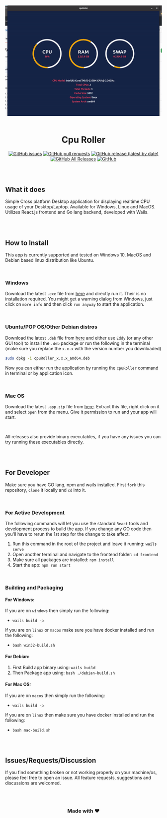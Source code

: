 <div align="center">

<br />

<img src="./sample.gif" />

<br />
<br />

# Cpu Roller

[![GitHub issues](https://img.shields.io/github/issues/sarthakpranesh/CpuRoller)](https://github.com/sarthakpranesh/CpuRoller/issues)
[![GitHub pull requests](https://img.shields.io/github/issues-pr/sarthakpranesh/CpuRoller)](https://github.com/sarthakpranesh/CpuRoller/pulls)
[![GitHub release (latest by date)](https://img.shields.io/github/v/release/sarthakpranesh/CpuRoller)]()
[![GitHub All Releases](https://img.shields.io/github/downloads/sarthakpranesh/CpuRoller/total)](https://github.com/sarthakpranesh/CpuRoller/releases)
[![GitHub](https://img.shields.io/github/license/sarthakpranesh/CpuRoller)](https://github.com/sarthakpranesh/CpuRoller/blob/master/LICENSE)

<br />
<br />

</div>

## What it does

Simple Cross platform Desktop application for displaying realtime CPU usage of your Desktop/Laptop. Available for Windows, Linux and MacOS. Utilizes React.js frontend and Go lang backend, developed with Wails.

<br />
<br />

## How to Install
This app is currently supported and tested on Windows 10, MacOS and Debian based linux distribution like Ubuntu.

<br />

### Windows
Download the latest `.exe` file from [here](https://github.com/sarthakpranesh/CpuRoller/releases) and directly run it. Their is no installation required. You might get a warning dialog from Windows, just click on `more info` and then click `run anyway` to start the application.

<br />

### Ubuntu/POP OS/Other Debian distros
Download the latest `.deb` file from [here](https://github.com/sarthakpranesh/CpuRoller/releases) and either use `Eddy` (or any other GUI tool) to install the `.deb` package or run the following in the terminal (make sure you replace the `x.x.x` with the version number you downloaded)
```bash
sudo dpkg -i cpuRoller_x.x.x_amd64.deb
```
Now you can either run the application by running the `cpuRoller` command in terminal or by application icon.

<br />

### Mac OS
Download the latest `.app.zip` file from [here](https://github.com/sarthakpranesh/CpuRoller/releases). Extract this file, right click on it and select `open` from the menu. Give it permission to run and your app will start.

<br />

All releases also provide binary executables, if you have any issues you can try running these executables directly.

<br />
<br />

## For Developer
Make sure you have GO lang, npm and wails installed. First `fork` this repository, `clone` it locally and `cd` into it.

<br />

### For Active Development
The following commands will let you use the standard `React` tools and development process to build the app. If you change any GO code then you'll have to rerun the 1st step for the change to take affect.
1. Run this command in the root of the project and leave it running: `wails serve`
2. Open another terminal and navigate to the frontend folder: `cd frontend`
3. Make sure all packages are installed: `npm install`
4. Start the app: `npm run start`

<br />

### Building and Packaging
#### For Windows:
If you are on `windows` then simply run the following:
* `wails build -p`

If you are on `linux` or `macos` make sure you have docker installed and run the following:
* `bash win32-build.sh`

#### For Debian:
1. First Build app binary using: `wails build`
2. Then Package app using: `bash ./debian-build.sh`

#### For Mac OS:
If you are on `macos` then simply run the following:
* `wails build -p`

If you are on `linux` then make sure you have docker installed and run the following:
* `bash mac-build.sh`

<br />
<br />

## Issues/Requests/Discussion

If you find something broken or not working properly on your machine/os, please feel free to open an issue. All feature requests, suggestions and discussions are welcomed.

<br />
<br />

<div align="center">

### Made with ❤️

</div>
